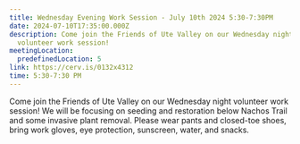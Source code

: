 ```yaml
---
title: Wednesday Evening Work Session - July 10th 2024 5:30-7:30PM
date: 2024-07-10T17:35:00.000Z
description: Come join the Friends of Ute Valley on our Wednesday night
  volunteer work session!
meetingLocation:
  predefinedLocation: 5
link: https://cerv.is/0132x4312
time: 5:30-7:30 PM
---
```

Come join the Friends of Ute Valley on our Wednesday night volunteer work session! We will be focusing on seeding and restoration below Nachos Trail and some invasive plant removal. Please wear pants and closed-toe shoes, bring work gloves, eye protection, sunscreen, water, and snacks.
